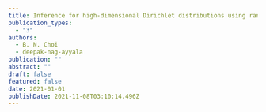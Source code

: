 ```yaml
---
title: Inference for high-dimensional Dirichlet distributions using random projections
publication_types:
  - "3"
authors:
  - B. N. Choi
  - deepak-nag-ayyala
publication: ""
abstract: ""
draft: false
featured: false
date: 2021-01-01
publishDate: 2021-11-08T03:10:14.496Z
---
```

